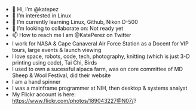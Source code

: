- 👋 Hi, I’m @katepez
- 👀 I’m interested in Linux
- 🌱 I’m currently learning Linux, Github, Nikon D-500
- 💞️ I’m looking to collaborate on: Not ready yet
- 📫 How to reach me I am @KatePerez on Twitter
- I work for NASA & Cape Canaveral Air Force Station as a Docent for VIP tours, large events & launch viewing
- I love space, robots, code, tech, photography, knitting (which is just 3-D printing using code), Tai Chi, Birds 
- I used to own a sucessful alpaca farm, was on core committee of MD Sheep & Wool Festival, did their website
- I am a hand spinner
- I was a mainframe programmer at NIH, then desktop & systems analyst
- My Flickr account is here: https://www.flickr.com/photos/189043227@N07/?

<!---
katepez/katepez is a ✨ special ✨ repository because its `README.md` (this file) appears on your GitHub profile.
You can click the Preview link to take a look at your changes.
--->
